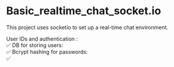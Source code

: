 # Basic_realtime_chat_socket.io

This project uses socketio to set up a real-time chat environment.

User IDs and authentication  : <br /> ✅
DB for storing users: <br /> ✅
Bcrypt hashing for passwords: <br /> ✅

